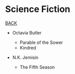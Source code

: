 # Science Fiction

[BACK](/README.md)

* Octavia Butler
	* Parable of the Sower
	* Kindred

* N.K. Jemisin
	* The Fifth Season
